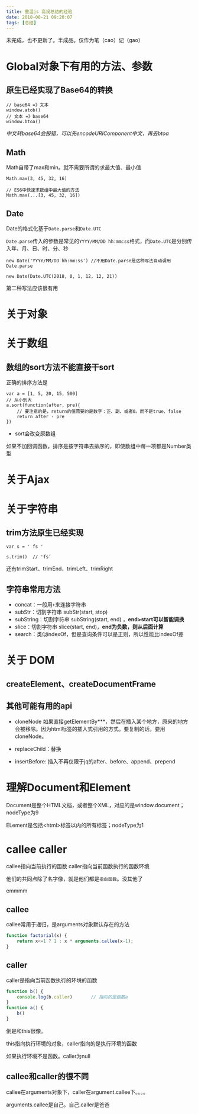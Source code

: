 ```yaml
---
title: 重温js 高设总结的经验
date: 2018-08-21 09:20:07
tags: [总结]
---
```


未完成，也不更新了。半成品。仅作为笔（cao）记（gao）

# Global对象下有用的方法、参数

## 原生已经实现了Base64的转换
	// base64 =》文本
	window.atob()
	// 文本 =》base64
	window.btoa()
	
*中文转base64会报错，可以先encodeURIComponent中文，再去btoa*

## Math

Math自带了max和min。就不需要所谓的求最大值、最小值

	Math.max(3, 45, 32, 16)
	
	// ES6中快速求数组中最大值的方法
	Math.max(...[3, 45, 32, 16])

## Date

Date的格式化基于`Date.parse`和`Date.UTC`

`Date.parse`传入的参数是常见的`YYYY/MM/DD hh:mm:ss`格式，而`Date.UTC`是分别传入年、月、日、时、分、秒

	new Date('YYYY/MM/DD hh:mm:ss')	//不用Date.parse是这种写法自动调用Date.parse
	
	new Date(Date.UTC(2018, 0, 1, 12, 12, 21))

第二种写法应该很有用

# 关于对象

# 关于数组

## 数组的sort方法不能直接干sort

正确的排序方法是

	var a = [1, 5, 20, 15, 500]
	// 从小到大
	a.sort(function(after, pre){
		// 要注意的是，return的值需要的是数字：正、副、或者0。而不是true、false
		return after - pre
	})
	
* sort会改变原数组
	
如果不加回调函数，排序是按字符串去排序的，即使数组中每一项都是Number类型

# 关于Ajax

# 关于字符串

## trim方法原生已经实现

	var s = ' fs '
	
	s.trim()  // 'fs’
	
还有trimStart、trimEnd、trimLeft、trimRight

## 字符串常用方法

* concat：一般用`+`来连接字符串
* subStr：切割字符串 subStr(start, stop)
* subString：切割字符串 subString(start, end) ，**end>start可以智能调换**
* slice：切割字符串 slice(start, end)，**end为负数，则从后面计算**
* search：类似indexOf，但是查询条件可以是正则，所以性能比indexOf差

# 关于 DOM

## createElement、createDocumentFrame



## 其他可能有用的api

* cloneNode
	如果直接getElementBy\*\*\*，然后在插入某个地方，原来的地方会被移除。因为html标签的插入式引用的方式。要复制的话，要用cloneNode。

* replaceChild：替换
* insertBefore: 插入不再仅限于jq的after、before、append、prepend

# 理解Document和Element

Document是整个HTML文档，或者整个XML，对应的是window.document；nodeType为9

ELement是包括\<html\>标签以内的所有标签；nodeType为1


# callee caller

callee指向当前执行的函数
caller指向当前函数执行的函数环境

他们的共同点除了名字像，就是他们都是`指向函数`。没其他了

emmmm

## callee

callee常用于递归，是arguments对象默认存在的方法
```javascript
function factorial(x) {
	return x<=1 ? 1 : x * arguments.callee(x-1);
}
```

## caller

caller是指向当前函数执行的环境的函数

```javascript
function b() {
	console.log(b.caller)		// 指向的是函数a
}
function a() {
	b()
}
```
倒是和this很像。

this指向执行环境的对象，caller指向的是执行环境的函数

如果执行环境不是函数。caller为null

## callee和caller的很不同

callee在arguments对象下，caller在argument.callee下。。。。

arguments.callee是自己。自己.caller是爸爸